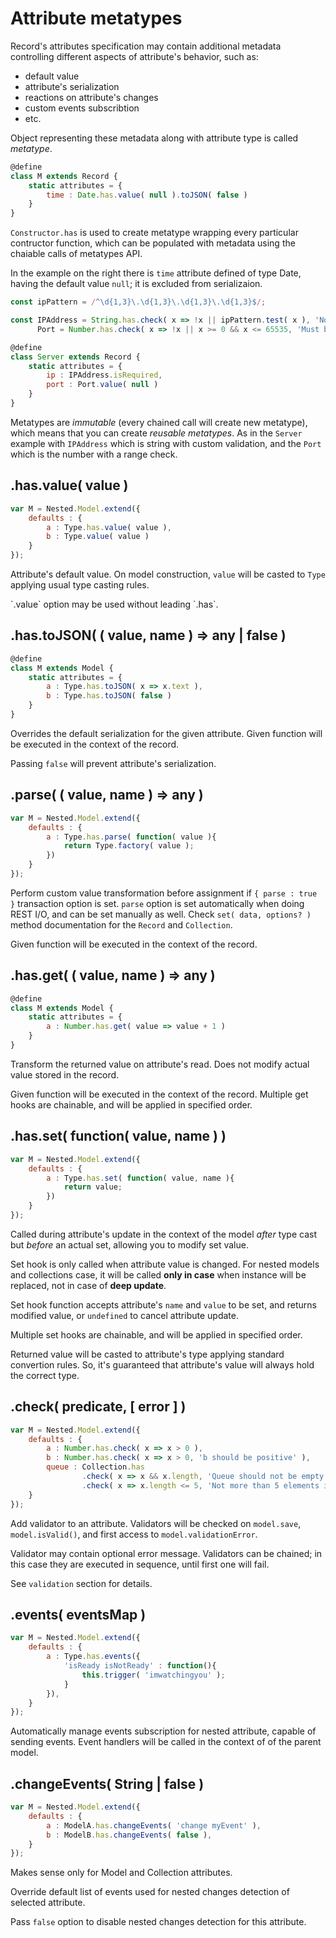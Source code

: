 # Attribute metatypes

Record's attributes specification may contain additional metadata controlling
different aspects of attribute's behavior, such as:

* default value
* attribute's serialization
* reactions on attribute's changes
* custom events subscribtion
* etc.

 Object representing these metadata along
with attribute type is called _metatype_.

```javascript
@define
class M extends Record {
    static attributes = {
        time : Date.has.value( null ).toJSON( false )
    }
}
```

`Constructor.has` is used to create metatype wrapping every particular contructor function,
which can be populated with metadata using the chaiable calls of metatypes API.

In the example on the right there is `time` attribute defined of type Date, having the default value
`null`; it is excluded from serializaion.

```javascript
const ipPattern = /^\d{1,3}\.\d{1,3}\.\d{1,3}\.\d{1,3}$/;

const IPAddress = String.has.check( x => !x || ipPattern.test( x ), 'Not valid IP address' ),
      Port = Number.has.check( x => !x || x >= 0 && x <= 65535, 'Must be between 0 and 65535' );

@define
class Server extends Record {
    static attributes = {
        ip : IPAddress.isRequired,
        port : Port.value( null )
    }
}
```

Metatypes are _immutable_ (every chained call will create new metatype), which means that you 
can create _reusable metatypes_. As in the `Server` example with `IPAddress` which is string with 
custom validation, and the `Port` which is the number with a range check.

## .has.value( value )
```javascript
var M = Nested.Model.extend({
    defaults : {
        a : Type.has.value( value ),
        b : Type.value( value )
    }
});
```

Attribute's default value. On model construction, `value` will be casted to `Type` applying usual type casting rules.

<aside class="notice">
`.value` option may be used without leading `.has`.
</aside>

## .has.toJSON( ( value, name ) => any | false )

```javascript
@define
class M extends Model {
    static attributes = {
        a : Type.has.toJSON( x => x.text ),
        b : Type.has.toJSON( false )
    }
}
```

Overrides the default serialization for the given attribute.
Given function will be executed in the context of the record.

Passing `false` will prevent attribute's serialization.

## .parse( ( value, name ) => any )
```javascript
var M = Nested.Model.extend({
    defaults : {
        a : Type.has.parse( function( value ){
            return Type.factory( value );
        })
    }
});
```

Perform custom value transformation before assignment if `{ parse : true }` transaction option
is set. `parse` option is set automatically when doing REST I/O, and can be set manually as well.
Check `set( data, options? )` method documentation for the `Record` and `Collection`.

Given function will be executed in the context of the record.

## .has.get( ( value, name ) => any )
```javascript
@define
class M extends Model {
    static attributes = {
        a : Number.has.get( value => value + 1 )
    }
}
```

Transform the returned value on attribute's read. Does not modify actual value stored in the record.

Given function will be executed in the context of the record.
Multiple get hooks are chainable, and will be applied in specified order.

## .has.set( function( value, name ) )
```javascript
var M = Nested.Model.extend({
    defaults : {
        a : Type.has.set( function( value, name ){
            return value;
        })
    }
});
```

Called during attribute's update in the context of the model *after* type cast but *before* an actual set, allowing you to modify set value.

<aside class="notice">
Set hook is only called when attribute value is changed. For nested models and collections case, it will be called <b>only in case</b> when instance will be replaced, not in case of <b>deep update</b>.
</aside>

Set hook function accepts attribute's `name` and `value` to be set, and returns modified value, or `undefined` to cancel attribute update.

Multiple set hooks are chainable, and will be applied in specified order.

Returned value will be casted to attribute's type applying standard convertion rules. So, it's guaranteed that attribute's value will always hold the correct type.

## .check( predicate, [ error ] )
```javascript
var M = Nested.Model.extend({
    defaults : {
        a : Number.has.check( x => x > 0 ),
        b : Number.has.check( x => x > 0, 'b should be positive' ),
        queue : Collection.has
                .check( x => x && x.length, 'Queue should not be empty' )
                .check( x => x.length <= 5, 'Not more than 5 elements in the queue' )
    }
});
```

Add validator to an attribute. Validators will be checked on `model.save`,
`model.isValid()`, and first access to `model.validationError`.

Validator may contain optional error message. Validators can be chained; in this
 case they are executed in sequence, until first one will fail.

See `validation` section for details.

## .events( eventsMap )
```javascript
var M = Nested.Model.extend({
    defaults : {
        a : Type.has.events({
            'isReady isNotReady' : function(){
                this.trigger( 'imwatchingyou' );
            }
        }),
    }
});
```

Automatically manage events subscription for nested attribute, capable of sending events. Event handlers will be called in the context of of the parent model.

## .changeEvents( String | false )
```javascript
var M = Nested.Model.extend({
    defaults : {
        a : ModelA.has.changeEvents( 'change myEvent' ),
        b : ModelB.has.changeEvents( false ),
    }
});
```
<aside class="notice">
Makes sense only for Model and Collection attributes.
</aside>

Override default list of events used for nested changes detection of selected attribute.

Pass `false` option to disable nested changes detection for this attribute.
